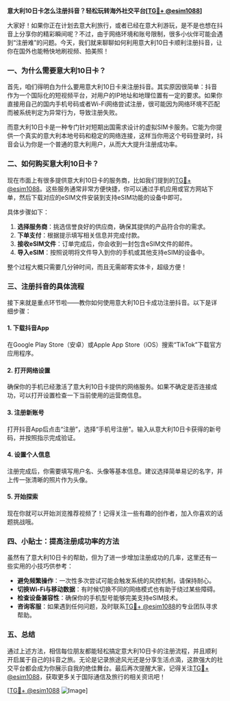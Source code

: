 **意大利10日卡怎么注册抖音？轻松玩转海外社交平台[[TG💪+ @esim1088](https://t.me/s/esim1088)]**

大家好！如果你正在计划去意大利旅行，或者已经在意大利游玩，是不是也想在抖音上分享你的精彩瞬间呢？不过，由于网络环境和账号限制，很多小伙伴可能会遇到“注册难”的问题。今天，我们就来聊聊如何利用意大利10日卡顺利注册抖音，让你在国外也能畅快地刷视频、拍美照！

### 一、为什么需要意大利10日卡？

首先，咱们得明白为什么要用意大利10日卡来注册抖音。其实原因很简单：抖音作为一个国际化的短视频平台，对用户的IP地址和地理位置有一定的要求。如果你直接用自己的国内手机号码或者Wi-Fi网络尝试注册，很可能因为网络环境不匹配而被系统判定为异常行为，导致注册失败。

而意大利10日卡是一种专门针对短期出国需求设计的虚拟SIM卡服务。它能为你提供一个真实的意大利本地号码和稳定的网络连接，这样当你用这个号码登录时，抖音会认为你是一个普通的意大利用户，从而大大提升注册成功率。

### 二、如何购买意大利10日卡？

现在市面上有很多提供意大利10日卡的服务商，比如我们提到的[TG💪+ @esim1088](https://t.me/s/esim1088)。这些服务通常非常方便快捷，你可以通过手机应用或官方网站下单，然后下载对应的eSIM文件安装到支持eSIM功能的设备中即可。

具体步骤如下：
1. **选择服务商**：挑选信誉良好的供应商，确保其提供的产品符合你的需求。
2. **下单支付**：根据提示填写相关信息并完成付款。
3. **接收eSIM文件**：订单完成后，你会收到一封包含eSIM文件的邮件。
4. **导入eSIM**：按照说明将文件导入到你的手机或其他支持eSIM的设备中。

整个过程大概只需要几分钟时间，而且无需邮寄实体卡，超级方便！

### 三、注册抖音的具体流程

接下来就是重点环节啦——教你如何使用意大利10日卡成功注册抖音。以下是详细步骤：

#### 1. 下载抖音App
在Google Play Store（安卓）或Apple App Store（iOS）搜索“TikTok”下载官方应用程序。

#### 2. 打开网络设置
确保你的手机已经激活了意大利10日卡提供的网络服务。如果不确定是否连接成功，可以打开设置检查一下当前使用的运营商信息。

#### 3. 注册新账号
打开抖音App后点击“注册”，选择“手机号注册”。输入从意大利10日卡获得的新号码，并按照指示完成验证。

#### 4. 设置个人信息
注册完成后，你需要填写用户名、头像等基本信息。建议选择简单易记的名字，并上传一张清晰的照片作为头像。

#### 5. 开始探索
现在你就可以开始浏览推荐视频了！记得关注一些有趣的创作者，加入你喜欢的话题挑战哦。

### 四、小贴士：提高注册成功率的方法

虽然有了意大利10日卡的帮助，但为了进一步增加注册成功的几率，这里还有一些实用的小技巧供参考：

- **避免频繁操作**：一次性多次尝试可能会触发系统的风控机制，请保持耐心。
- **切换Wi-Fi与移动数据**：有时候切换不同的网络模式也有助于绕过某些障碍。
- **检查设备兼容性**：确保你的手机型号能够完美支持eSIM技术。
- **咨询客服**：如果遇到任何问题，及时联系[TG💪+ @esim1088](https://t.me/s/esim1088)的专业团队寻求帮助。

### 五、总结

通过上述方法，相信每位朋友都能轻松搞定意大利10日卡的注册流程，并且顺利开启属于自己的抖音之旅。无论是记录旅途风光还是分享生活点滴，这款强大的社交平台都会成为你展示自我的绝佳舞台。最后再次提醒大家，记得关注[TG💪+ @esim1088](https://t.me/s/esim1088)，获取更多关于国际通信及旅行的相关资讯吧！

[[TG💪+ @esim1088](https://t.me/s/esim1088) ![Image](https://i.postimg.cc/4NQfJmqS/Snipaste-2025-05-13-00-14-12.png)]